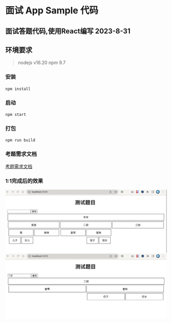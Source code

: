 # 面试 App Sample 代码

面试答题代码,使用React编写 2023-8-31
----

## 环境要求
> nodejs v16.20
> npm 9.7

### 安装

`npm install`

### 启动
`npm start`

### 打包
`npm run build`

### 考题需求文档
[考题需求文档](/docs/测试题目.pdf)
### 1:1完成后的效果 
![avatar](/docs/1.jpg)
![avatar](/docs/2.jpg)
